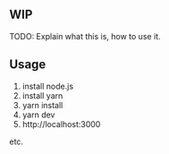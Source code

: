 ## WIP

TODO: Explain what this is, how to use it.

## Usage

1. install node.js
2. install yarn
3. yarn install
4. yarn dev
5. http://localhost:3000

etc.